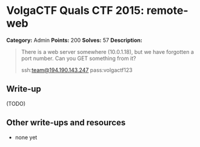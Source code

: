 # VolgaCTF Quals CTF 2015: remote-web

**Category:** Admin
**Points:** 200
**Solves:** 57
**Description:**

> There is a web server somewhere (10.0.1.18), but we have forgotten a port number. Can you GET something from it?
> 
> ssh:team@194.190.143.247
> pass:volgactf123

## Write-up

(TODO)

## Other write-ups and resources

* none yet
